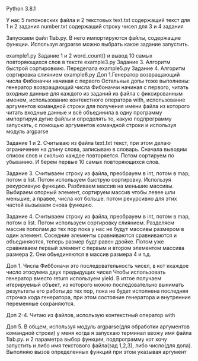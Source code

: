 Python 3.8.1

У нас 5 питоновских файла и 2 текстовых
text.txt содержащий текст для 1 и 2 задания
number.txt содержащий строку чисел для 3 и 4 задания

Запускаем файл 1lab.py. В него импортируются файлы, содержащие функции. Используя argparse можно выбрать какое задание запустить.

example1.py Задание 1 и 2 word_count() и вывод 10 самых повторяющихся слов в тексте
example3.py Задание 3. Алгоритм быстрой сортировкию. Переделала
example5.py Задание 4. Алгоритм сортировка слиянием
example6.py Доп 1.Генератор возвращающий числа Фибоначчи начиная с первого
Остальные допы тоже выполнены: генератор возвращающий числа Фибоначчи начиная с первого, читать входные данные для каждого из заданий из файла с
фиксированным именем, использование контекстного оператора with, использование аргументов командной строки для получения имени файла из
которого читать входные данные и всё объединила в одну программу импортируя дугие файлы и определять то,
какую подпрограмму запускать, с помощью аргументов командной строки и используя модуль argparse

Задание 1 и 2.
Считываю из файла text.txt текст, при этом делаю ограничение на длину слова, записываю в словарь. Сначала выводим список слов и сколько каждое повторяется.
Потом сортируем по убыванию. И берем первые 10 самых повторяющихся слов.

Задание 3.
Считываем строку из файла, преобрауем в int, потом в map, потом в list. Потом используем быструю сортировку.
Используя рекурсивную функцию. Разбиваем массив на меньшие массивы. Выбираем опорный элемент, сортируем массив чтобы левее шли меньшие, а правее, числа кот больше.
потом рекурсивно для этих частей вызываем снова функцию.

Задание 4.
Считываем строку из файла, преобрауем в int, потом в map, потом в list. Потом используем сортировку слиянием.
Разделяем массив пополам до тех пор пока у нас не будут массивы размером в один элемент. Соседние элементы сравниваются сравниваются и объединяются, теперь размер будт равен двойке.
Потом уже сравниваем первый элемент с первым и втором элементом массива размера 2. Они обьединяются в массив размера 4 и т.д.

Доп 1.
Числа Фиббоначи это последовательность чисел, в кот ккаждое число этосумма двух предыдущих чисел
Чтобы использовать генератор вместо return используем yield. В итгое получаем итерируемый объект, из которого можно последовательно вынимать результаты его работы до тех пор, пока не будет исполнена последняя строчка кода генератора,
при этом состояние генератора и внутренние переменные сохраняются.

Доп 2-4.
Читаю из файлов, использую контекстный оператор with

Доп 5.
В общем, используя модуль argparse(для обработки аргументов командной строки) у меня когда я запускаю терминал ввожу имя файла 1lab.py.
и 2 параметра выбор функции, подпрограмму кот хочу запустить и либо имя текстового файла(зад 1,2,3), либо число(для допа). Выполняю вызов определенных функций при этом указывая аргумент 
